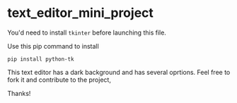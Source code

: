 # text_editor_mini_project

You'd need to install ```tkinter``` before launching this file.

Use this pip command to install

```pip install python-tk```

This text editor has a dark background and has several oprtions. Feel free to fork it and contribute to the project,

Thanks!
